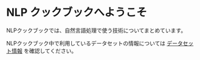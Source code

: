 # NLP クックブックへようこそ

NLPクックブックでは、自然言語処理で使う技術についてまとめています。

NLPクックブック中で利用しているデータセットの情報については [データセット情報](src/dataset_info.md) を確認してください。
